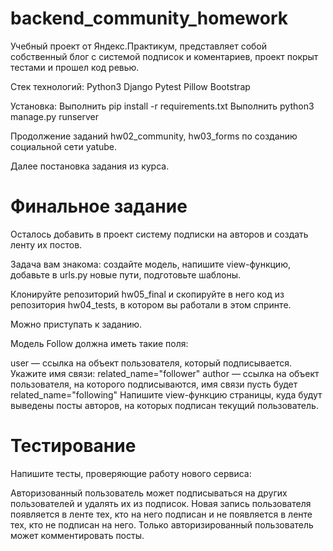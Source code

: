 # backend_community_homework


Учебный проект от Яндекс.Практикум, представляет собой собственный блог с системой подписок и коментариев, проект покрыт тестами и прошел код ревью.

Стек технологий: Python3 Django Pytest Pillow Bootstrap

Установка: Выполнить pip install -r requirements.txt Выполнить python3 manage.py runserver

Продолжение заданий hw02_community, hw03_forms по созданию социальной сети yatube.

Далее постановка задания из курса.



# Финальное задание
Осталось добавить в проект систему подписки на авторов и создать ленту их постов.

Задача вам знакома: создайте модель, напишите view-функцию, добавьте в urls.py новые пути, подготовьте шаблоны.

Клонируйте репозиторий hw05_final и скопируйте в него код из репозитория hw04_tests, в котором вы работали в этом спринте.

Можно приступать к заданию.

Модель Follow должна иметь такие поля:

user — ссылка на объект пользователя, который подписывается. Укажите имя связи: related_name="follower"
author — ссылка на объект пользователя, на которого подписываются, имя связи пусть будет related_name="following"
Напишите view-функцию страницы, куда будут выведены посты авторов, на которых подписан текущий пользователь.

# Тестирование
Напишите тесты, проверяющие работу нового сервиса:

Авторизованный пользователь может подписываться на других пользователей и удалять их из подписок.
Новая запись пользователя появляется в ленте тех, кто на него подписан и не появляется в ленте тех, кто не подписан на него.
Только авторизированный пользователь может комментировать посты.
